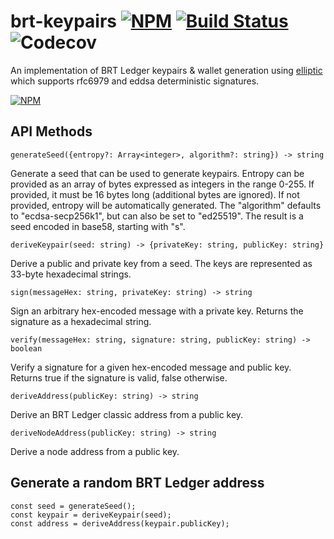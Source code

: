 # brt-keypairs [![NPM](https://img.shields.io/npm/v/brt-keypairs.svg)](https://npmjs.org/package/brt-keypairs) [![Build Status](https://img.shields.io/travis/ripple/brt-keypairs/master.svg)](https://travis-ci.org/ripple/brt-keypairs) ![Codecov](https://img.shields.io/codecov/c/github/ripple/brt-keypairs)

An implementation of BRT Ledger keypairs & wallet generation using
[elliptic](https://github.com/indutny/elliptic) which supports rfc6979 and
eddsa deterministic signatures.

[![NPM](https://nodei.co/npm/brt-keypairs.png)](https://www.npmjs.org/package/brt-keypairs)

## API Methods

```
generateSeed({entropy?: Array<integer>, algorithm?: string}) -> string
```
Generate a seed that can be used to generate keypairs. Entropy can be provided as an array of bytes expressed as integers in the range 0-255. If provided, it must be 16 bytes long (additional bytes are ignored). If not provided, entropy will be automatically generated. The "algorithm" defaults to "ecdsa-secp256k1", but can also be set to "ed25519". The result is a seed encoded in base58, starting with "s".

```
deriveKeypair(seed: string) -> {privateKey: string, publicKey: string}
```
Derive a public and private key from a seed. The keys are represented as 33-byte hexadecimal strings.

```
sign(messageHex: string, privateKey: string) -> string
```
Sign an arbitrary hex-encoded message with a private key. Returns the signature as a hexadecimal string.

```
verify(messageHex: string, signature: string, publicKey: string) -> boolean
```
Verify a signature for a given hex-encoded message and public key. Returns true if the signature is valid, false otherwise.

```
deriveAddress(publicKey: string) -> string
```
Derive an BRT Ledger classic address from a public key.

```
deriveNodeAddress(publicKey: string) -> string
```
Derive a node address from a public key.


## Generate a random BRT Ledger address

```
const seed = generateSeed();
const keypair = deriveKeypair(seed);
const address = deriveAddress(keypair.publicKey);
```
